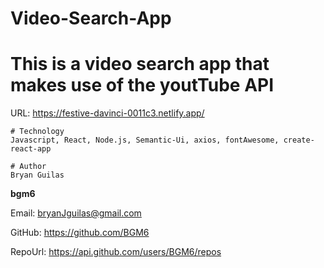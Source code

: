 # Video-Search-App

# This is a video search app that makes use of the youtTube API
    

URL: https://festive-davinci-0011c3.netlify.app/

    # Technology
    Javascript, React, Node.js, Semantic-Ui, axios, fontAwesome, create-react-app
    
    # Author 
    Bryan Guilas
    
**bgm6**
    
Email: bryanJguilas@gmail.com
    
GitHub: https://github.com/BGM6
    
RepoUrl: https://api.github.com/users/BGM6/repos


